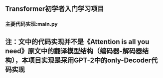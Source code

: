 ## Transformer初学者入门学习项目
### 主要代码实现:main.py
## 注：文中的代码实现并不是《Attention is all you need》原文中的翻译模型结构（编码器-解码器结构），本项目实现是采用GPT-2中的only-Decoder代码实现
